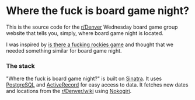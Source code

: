# Where the fuck is board game night?

This is the source code for the [r/Denver](http://www.reddit.com/r/Denver/)
Wednesday board game group website that tells you, simply, where board game night
is located.

I was inspired by [is there a fucking rockies game](https://github.com/baer/isThereAFuckingGame)
and thought that we needed something similar for board game night.

### The stack

"Where the fuck is board game night?" is built on [Sinatra](http://www.sinatrarb.com/).
It uses [PostgreSQL](http://www.postgresql.org/) and
[ActiveRecord](https://github.com/janko-m/sinatra-activerecord) for easy access to data.
It fetches new dates and locations from the [r/Denver/wiki](http://www.reddit.com/r/Denver/wiki/wednesdaymeetup)
using [Nokogiri](http://www.nokogiri.org/).
